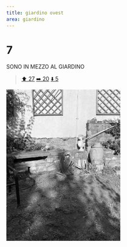```yaml
---
title: giardino ovest
area: giardino
---
```

# 7
SONO IN MEZZO AL GIARDINO

> [⬆️ 27](27-giardino-le%20piante.md)
> [➡️ 20](20-giardino-prato.md)
> [⬇️ 5](5-giardino-sud.md)

![foto_17](../_assets/preview/foto_17.jpg)
